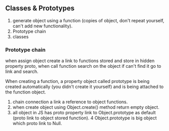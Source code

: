 ## Classes & Prototypes
1. generate object using a function (copies of object, don't repeat yourself, can't add new functionality).
2. Prototype chain
3. classes

### Prototype chain 

when assign object create a link to functions stored and store in hidden property proto, when call function search on the object if can't find it go to link and search. 

When creating a function, a property object called prototype is being created automatically (you didn't create it yourself) and is being attached to the function object. 
 
1. chain connection a link a reference to object functions.
2. when create object using Object.create() method return empty object.
3. all object in JS has proto property link to Object.prototype as default (proto link to object stored function).
4 Object.prototype is big object which proto link to Null.


